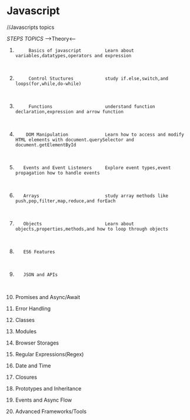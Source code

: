 # Javascript

//Javascripts topics

_STEPS_ _TOPICS_ -->Theory<--

1.          Basics of javascript         Learn about variables,datatypes,operators and expression

<br>

2.          Control Stuctures            study if.else,switch,and loops(for,while,do-while)

<br>

3.          Functions                    understand function declaration,expression and arrow function

<br>

4.         DOM Manipulation              Learn how to access and modify HTML elements with document.querySelector and document.getElementById

<br>

5.        Events and Event Listeners     Explore event types,event propagation how to handle events

<br>

6.        Arrays                         study array methods like push,pop,filter,map,reduce,and forEach

<br>

7.        Objects                        Learn about objects,properties,methods,and how to loop through objects

<br>

8.        ES6 Features

<br>

9.        JSON and APIs

<br>

10. Promises and Async/Await
    <br>

11. Error Handling
    <br>

12. Classes
    <br>

13. Modules
    <br>

14. Browser Storages
    <br>

15. Regular Expressions(Regex)
    <br>

16. Date and Time
    <br>

17. Closures
    <br>

18. Prototypes and Inheritance
    <br>

19. Events and Async Flow
    <br>

20. Advanced Frameworks/Tools
